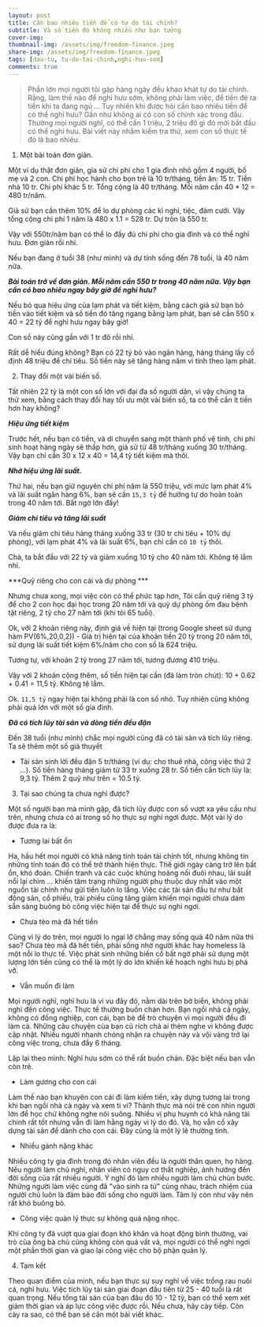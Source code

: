 ```yaml
---
layout: post
title: Cần bao nhiêu tiền để có tự do tài chính? 
subtitle: Và số tiền đó không nhiều như bạn tưởng
cover-img: 
thumbnail-img: /assets/img/freedom-finance.jpeg
share-img: /assets/img/freedom-finance.jpeg
tags: [dau-tu, tu-do-tai-chinh,nghi-huu-som]
comments: true
---
```


> Phần lớn mọi người tôi gặp hàng ngày đều khao khát tự do tài chính. Rằng, làm thế nào để nghỉ hưu sớm, không phải làm việc, để tiền đẻ ra tiền khi ta đang ngủ ... Tuy nhiên khi được hỏi cần bao nhiêu tiền để có thể nghỉ hưu? Gần như không ai có con số chính xác trong đầu. 
> Thường mọi người nghĩ, có thể cần 1 triệu, 2 triệu đô gì đó mới bắt đầu có thể nghỉ hưu. 
> Bài viết này nhằm kiểm tra thử, xem con số thực tế đó là bao nhiêu.

1. Một bài toán đơn giản.

Một ví dụ thật đơn giản, gỉa sử chi phí cho 1 gia đình nhỏ gồm 4 người, bố mẹ và 2 con. Chi phí học hành cho bọn trẻ là 10 tr/tháng, tiền ăn: 15 tr. Tiền nhà 10 tr. Chi phí khác 5 tr. Tổng cộng là 40 tr/tháng. Mỗi năm cần 40 * 12 = 480 tr/năm.

Giả sử bạn cần thêm 10% để lo dự phòng các kì nghỉ, tiệc, đám cưới. Vậy tổng cộng chi phí 1 năm là 480 x 1.1 = 528 tr. Dự tròn là 550 tr.

Vậy với 550tr/năm bạn có thể lo đầy đủ chi phí cho gia đình và có thể nghỉ hưu. Đơn giản rồi nhỉ.

Nếu bạn đang ở tuổi 38 (như mình) và dự tính sống đến 78 tuổi, là 40 năm nữa.

***Bài toán trở về đơn giản. Mỗi năm cần 550 tr trong 40 năm nữa. Vậy bạn cần có bao nhiêu ngay bây giờ để nghỉ hưu?***

Nếu bỏ qua hiệu ứng của lạm phát và tiết kiệm, bằng cách giả sử bạn bỏ tiền vào tiết kiệm và số tiền đó tăng ngang bằng lạm phát, bạn sẽ cần 550 x 40  = 22 tỷ để nghỉ hưu ngay bây giờ!

Con số này cũng gần với 1 tr đô rồi nhỉ.

Rất dễ hiểu đúng không? Bạn có 22 tỷ bỏ vào ngân hàng, hàng tháng lấy cố định 48 triệu để chi tiêu. Số tiền này sẽ tăng hàng năm vì tính theo lạm phát.

2. Thay đổi một vài biến số.

Tất nhiên 22 tỷ là một con số lớn với đại đa số người dân, vì vậy chúng ta thử xem, bằng cách thay đổi hay tối ưu một vài biến số, ta có thể cần ít tiền hơn hay không?

***Hiệu ứng tiết kiệm***

Trước hết, nếu bạn có tiền, và di chuyển sang một thành phố vệ tinh, chi phí sinh hoạt hàng ngày sẽ thấp hơn, giả sử từ 48 tr/tháng xuống 30 tr/tháng. Vậy bạn chỉ cần 30 x 12 x 40  = 14,4 tỷ tiết kiệm mà thôi. 

***Nhờ hiệu ứng lãi suất.***

Thứ hai, nếu bạn giữ nguyên chi phí năm là 550 triệu, với mức lạm phát 4% và lãi suất ngân hàng 6%, bạn sẽ cần `15,3 tỷ` để hưởng tự do hoàn toàn trong 40 năm tới. Bất ngờ lớn đấy! 

***Giảm chi tiêu và tăng lãi suất***

Và nếu giảm chi tiêu hàng tháng xuống 33 tr (30 tr chi tiêu + 10% dự phòng), với lạm phát 4% và lãi suất 6%, bạn chỉ cần có `10 tỷ` thôi.

Chà, ta bắt đầu với 22 tỷ và giảm xuống 10 tỷ cho 40 năm tới. Không tệ lắm nhỉ.

***Quỹ riêng cho con cái và dự phòng ***

Nhưng chưa xong, mọi việc còn có thể phức tạp hơn, Tôi cần quỹ riêng 3 tỷ để cho 2 con học đại học trong 20 năm tới và quỹ dự phòng ốm đau bệnh tật riêng, 2 tỷ cho 27 năm tới (khi tôi 65 tuổi).

Ok, với 2 khoản riêng này, định giá về hiện tại (trong Google sheet sử dụng hàm PV(6%,20,0,2)) - Giá trị hiện tại của khoản tiền 20 tỷ trong 20 năm tới, sử dụng lãi suất tiết kiệm 6%/năm cho con số là 624 triệu. 

Tương tự, với khoản 2 tỷ trong 27 năm tới, tương đương 410 triệu.

Vậy với 2 khoản cộng thêm, số tiền hiện tại cần (đã làm tròn chút): 10 + 0.62 + 0.41 = 11,5 tỷ. Không tệ lắm.

Ok. `11,5 tỷ` ngay hiện tại không phải là con số nhỏ. Tuy nhiên cũng không phải quá lớn với một số gia đình. 

***Đã có tích lũy tài sản và dòng tiền đều đặn***

Đến 38 tuổi (như mình) chắc mọi người cũng đã có tài sản và tích lũy riêng. Ta sẽ thêm một số giả thuyết

- Tài sản sinh lời đều đặn 5 tr/tháng (ví dụ: cho thuê nhà, công việc thứ 2 ...). Số tiền hàng tháng giảm từ 33 tr xuống 28 tr. Số tiền cần tích lũy là: 9,3 tỷ. Thêm 2 quỹ như trên = 10.5 tỷ.

3. Tại sao chúng ta chưa nghỉ được?

Một số người bạn mà mình gặp, đã tích lũy được con số vượt xa yêu cầu như trên, nhưng chưa có ai trong số họ thực sự nghỉ ngơi được. Một vài lý do được đưa ra là:

- Tương lai bất ổn 

Ha, hầu hết mọi người có khả năng tính toán tài chính tốt, nhưng không tin những tính toán đó có thể trở thành hiện thực. Thế giới ngày càng trở lên bất ổn, khó đoán. Chiến tranh và các cuộc khủng hoảng nối đuôi nhau, lãi suất nổi lại chìm ... khiến tâm trạng những người phụ thuộc duy nhất vào một nguồn tài chính như gửi tiền luôn lo lắng. Việc các tài sản đầu tư như bất động sản, cổ phiếu, trái phiếu cũng tăng giảm khiến mọi người chưa dám sẵn sàng buông bỏ công việc hiện tại để thực sự nghỉ ngơi.

- Chưa tèo mà đã hết tiền

Cũng vì lý do trên, mọi người lo ngại lỡ chẳng may sống quá 40 năm nữa thì sao? Chưa tèo mã đã hết tiền, phải sống nhờ người khác hay homeless là một nỗi lo thực tế. Việc phát sinh những biến cố bất ngờ phải sử dụng một lượng lớn tiền cũng có thể là một lý do lớn khiến kế hoạch nghỉ hưu bị phá vỡ.

- Vẫn muốn đi làm 

Mọi người nghĩ, nghỉ hưu là vi vu đây đó, nằm dài trên bờ biển, không phải nghỉ đến công việc. Thực tế thường buồn chán hơn. Bạn ngồi nhà cả ngày, không có đồng nghiệp, con cái, bạn bè để trò chuyện vì mọi người đều đi làm cả. Những câu chuyện của bạn cũ rích chả ai thèm nghe vì không được cập nhật. Nhiều người nhanh chóng nhận ra chuyện này và vội vàng trở lại công việc trong, chưa đầy 6 tháng.

Lặp lại theo mình: Nghỉ hưu sớm có thể rất buồn chán. Đặc biệt nếu bạn vẫn còn trẻ.

- Làm gương cho con cái

Làm thế nào bạn khuyên con cái đi làm kiếm tiền, xây dựng tương lai trong khi bạn ngồi nhà cả ngày và xem ti vi? Thành thực mà nói trẻ con nhìn người lớn để học chứ không nghe nói suông. Nhiều vị phụ huynh có khả năng tài chính rất tốt nhưng vẫn đi làm hằng ngày vì lý do đó. Và, họ vẫn cố xây dựng tài sản để dành cho con cái. Đây cũng là một lý lẽ thường tình. 

- Nhiều gánh nặng khác

Nhiều công ty gia đình trong đó nhân viên đều là người thân quen, họ hàng. Nếu người làm chủ nghỉ, nhân viên có nguy cơ thất nghiệp, ảnh hưởng đến đời sống của rất nhiều người. Ý nghĩ đó làm nhiều người làm chủ chùn bước. Những người làm việc cùng đã "vào sinh ra tử" cùng nhau, trách nhiệm của người chủ luôn là đảm bảo đời sống cho người làm. Tâm lý còn như vậy nên rất khó buông bỏ.

- Công việc quản lý thực sự không quá nặng nhọc.

Khi công ty đã vượt qua giai đoạn khó khăn và hoạt động bình thường, vai trò của ông bà chủ cũng không còn quá vất vả, mọi người có thể nghỉ ngơi một phần thời gian và giao lại công việc cho bộ phận quản lý. 


4. Tạm kết 

Theo quan điểm của mình, nếu bạn thực sự suy nghĩ về việc trồng rau nuôi cá, nghỉ hưu. Việc tích lũy tài sản giai đoạn đầu tiên từ 25 - 40 tuổi là rất quan trọng. Nếu tổng tài sản của bạn đâu đó 10 - 12 tỷ, bạn có thể xem xét giảm thời gian và áp lực công việc được rồi. Nếu chưa, hãy cày tiếp. Còn cày ra sao, có thể bạn sẽ cần một bài viết khác. 

